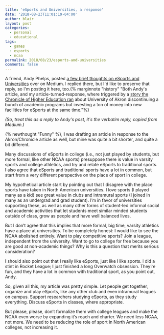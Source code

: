 ```yaml
---
title: 'eSports and Universities, a response'
date: '2018-08-23T11:01:19-04:00'
author: blair
layout: post
categories:
  - personal
  - educational
tags:
  - games
  - esports
  - ncaa
permalink: 2018/08/23/esports-and-universities
comments: false
---
```

A friend, Andy Phelps, posted [a few brief thoughts on eSports and Universities](https://medium.com/@Andy_at_RITMAGIC/a-few-brief-thoughts-on-esports-and-universities-11b3f89b8de2) over on Medium.  I replied there, but I'd like to preserve that reply, so I'm posting it here, too.{% marginnote "history" "Both Andy's article, and my article-turned-response, where triggered by a [story the Chronicle of Higher Education ran](https://www.chronicle.com/article/U-of-Akron-Will-Phase-Out-80/244293) about University of Akron discontinuing a bunch of academic programs but investing a ton of money into new facilities for eSports at the same time."%}

*(So, treat this as a reply to Andy's post, it's the verbatim reply, copied from Medium.)*

{% newthought "Funny" %}, I was drafting an article in response to the Akron/Chronicle article as well, but mine was quite a bit shorter, and quite a bit different.

Many discussions of eSports in college (i.e., not just played by students, but more formal, like other NCAA sports) presuppose there is value in varsity sports and college athletics, and try and relate eSports to traditional sports. I also agree that eSports and traditional sports have a lot in common, but start from a very different perspective on the place of sport in college.

My hypothetical article start by pointing out that I disagree with the place sports have taken in North American universities. I love sports (I played many as a kid) see great value in clubs and intramural sports (I joined in many as an undergrad and grad student). I’m in favor of universities supporting these, as well as many other forms of student-led informal social and academic activities that let students meet similar minded students outside of class, grow as people and have well balanced lives.

But I don’t agree that this implies that more formal, big time, varsity athletics have a place at universities. To be completely honest: I would like to see the NCAA abolished entirely. Want to play competitive sports? Join a league, independent from the university. Want to go to college for free because you are good at non-academic things? Why is this a question that merits serious consideration?

I should also point out that I really like eSports, just like I like sports. I did a stint in Rocket League; I just finished a long Overwatch obsession. They’re fun, and they have a lot in common with traditional sport, as you point out, Andy.

So, given all this, my article was pretty simple. Let people get together, organize and play eSports, like any other club and even intramural leagues on campus. Support researchers studying eSports, as they study everything. Discuss eSports in classes, where appropriate.

But please, please, don’t formalize them with college leagues and make the NCAA even worse by expanding it’s reach and charter. We need less NCAA, not more. We need to be reducing the role of sport in North American colleges, not increasing it.
